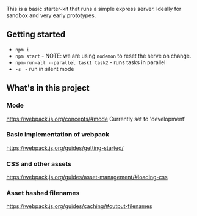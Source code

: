 This is a basic starter-kit that runs a simple express server. Ideally for sandbox and very early prototypes.

## Getting started
- `npm i`
- `npm start` - NOTE: we are using `nodemon` to reset the serve on change.
- `npm-run-all --parallel task1 task2` - runs tasks in parallel
- `-s ` - run in silent mode

## What's in this project 

### Mode
https://webpack.js.org/concepts/#mode
Currently set to 'development'

### Basic implementation of webpack
https://webpack.js.org/guides/getting-started/

### CSS and other assets
https://webpack.js.org/guides/asset-management/#loading-css

### Asset hashed filenames
https://webpack.js.org/guides/caching/#output-filenames


